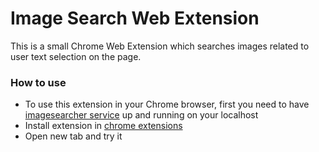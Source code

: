 # Image Search Web Extension

This is a small Chrome Web Extension which searches images related to user text selection on the page.

### How to use
- To use this extension in your Chrome browser, first you need to have [imagesearcher service](https://github.com/gjungic/imagesearcher) up and running on your localhost
- Install extension in [chrome extensions](chrome://extensions/)
- Open new tab and try it
